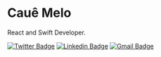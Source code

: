 # Cauê Melo

React and Swift Developer.

[![Twitter Badge](https://img.shields.io/badge/-@cauesmelo-6633cc?style=flat-square&labelColor=6633cc&logo=twitter&logoColor=white&link=https://twitter.com/cauesmelo)](https://twitter.com/cauesmelo) 
[![Linkedin Badge](https://img.shields.io/badge/-Cauê%20Melo-6633cc?style=flat-square&logo=Linkedin&logoColor=white&link=https://www.linkedin.com/in/diego-schell-fernandes/)](www.linkedin.com/in/cauemelo) 
[![Gmail Badge](https://img.shields.io/badge/-cauesmeloc@gmail.com-6633cc?style=flat-square&logo=Gmail&logoColor=white&link=mailto:diego.schell.f@gmail.com)](mailto:cauesmelo@gmail.com)
